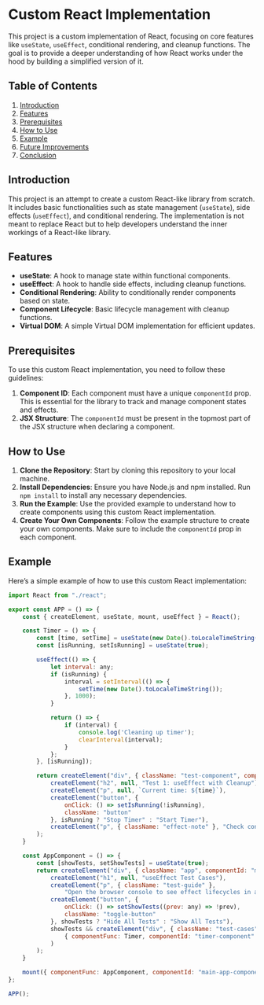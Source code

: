 # Custom React Implementation

This project is a custom implementation of React, focusing on core features like `useState`, `useEffect`, conditional rendering, and cleanup functions. The goal is to provide a deeper understanding of how React works under the hood by building a simplified version of it.

## Table of Contents
1. [Introduction](#introduction)
2. [Features](#features)
3. [Prerequisites](#prerequisites)
4. [How to Use](#how-to-use)
5. [Example](#example)
6. [Future Improvements](#future-improvements)
7. [Conclusion](#conclusion)

## Introduction

This project is an attempt to create a custom React-like library from scratch. It includes basic functionalities such as state management (`useState`), side effects (`useEffect`), and conditional rendering. The implementation is not meant to replace React but to help developers understand the inner workings of a React-like library.

## Features

- **useState**: A hook to manage state within functional components.
- **useEffect**: A hook to handle side effects, including cleanup functions.
- **Conditional Rendering**: Ability to conditionally render components based on state.
- **Component Lifecycle**: Basic lifecycle management with cleanup functions.
- **Virtual DOM**: A simple Virtual DOM implementation for efficient updates.

## Prerequisites

To use this custom React implementation, you need to follow these guidelines:

1. **Component ID**: Each component must have a unique `componentId` prop. This is essential for the library to track and manage component states and effects.
2. **JSX Structure**: The `componentId` must be present in the topmost part of the JSX structure when declaring a component.

## How to Use

1. **Clone the Repository**: Start by cloning this repository to your local machine.
2. **Install Dependencies**: Ensure you have Node.js and npm installed. Run `npm install` to install any necessary dependencies.
3. **Run the Example**: Use the provided example to understand how to create components using this custom React implementation.
4. **Create Your Own Components**: Follow the example structure to create your own components. Make sure to include the `componentId` prop in each component.

## Example

Here’s a simple example of how to use this custom React implementation:

```javascript
import React from "./react";

export const APP = () => {
    const { createElement, useState, mount, useEffect } = React();

    const Timer = () => {
        const [time, setTime] = useState(new Date().toLocaleTimeString());
        const [isRunning, setIsRunning] = useState(true);

        useEffect(() => {
            let interval: any;
            if (isRunning) {
                interval = setInterval(() => {
                    setTime(new Date().toLocaleTimeString());
                }, 1000);
            }

            return () => {
                if (interval) {
                    console.log('Cleaning up timer');
                    clearInterval(interval);
                }
            };
        }, [isRunning]);

        return createElement("div", { className: "test-component", componentId: "timer-component" },
            createElement("h2", null, "Test 1: useEffect with Cleanup"),
            createElement("p", null, `Current time: ${time}`),
            createElement("button", {
                onClick: () => setIsRunning(!isRunning),
                className: "button"
            }, isRunning ? "Stop Timer" : "Start Timer"),
            createElement("p", { className: "effect-note" }, "Check console for effect logs")
        );
    }

    const AppComponent = () => {
        const [showTests, setShowTests] = useState(true);
        return createElement("div", { className: "app", componentId: "main-app-component" },
            createElement("h1", null, "useEffect Test Cases"),
            createElement("p", { className: "test-guide" },
                "Open the browser console to see effect lifecycles in action"),
            createElement("button", {
                onClick: () => setShowTests((prev: any) => !prev),
                className: "toggle-button"
            }, showTests ? "Hide All Tests" : "Show All Tests"),
            showTests && createElement("div", { className: "test-cases" },
                { componentFunc: Timer, componentId: "timer-component" }
            )
        );
    }

    mount({ componentFunc: AppComponent, componentId: "main-app-component" });
};

APP();